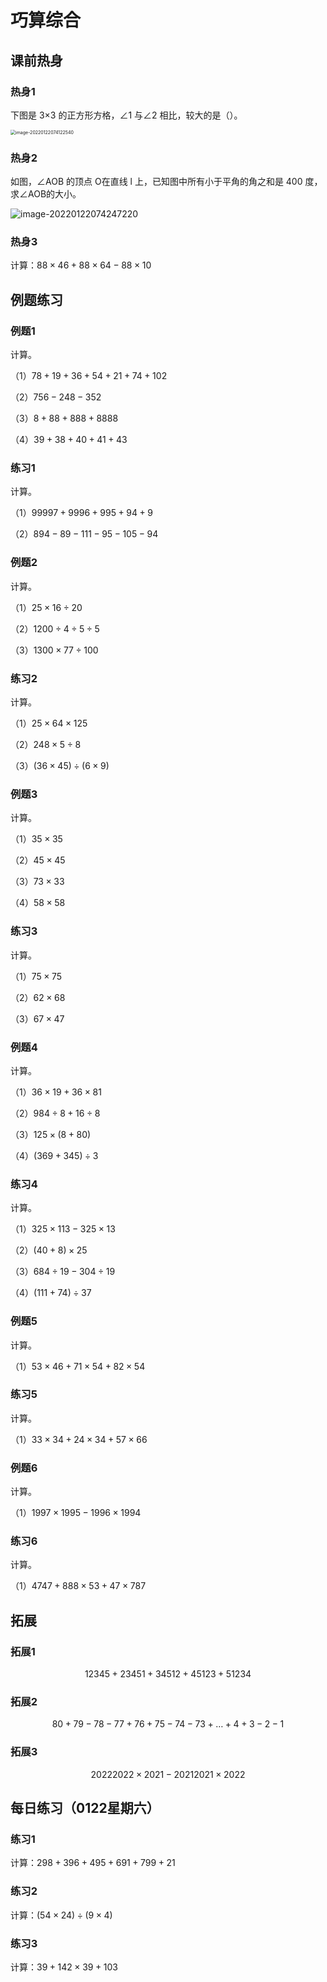 # 巧算综合

## 课前热身

### 热身1

下图是 3×3 的正方形方格，∠1 与∠2 相比，较大的是（）。

<img src="https://images-1251118812.cos.ap-guangzhou.myqcloud.com/image-20220122074122540ys0kGk.png" alt="image-20220122074122540" style="zoom:50%;" />



### 热身2

如图，∠AOB 的顶点 O在直线 l 上，已知图中所有小于平角的角之和是 400 度，求∠AOB的大小。

![image-20220122074247220](https://images-1251118812.cos.ap-guangzhou.myqcloud.com/image-20220122074247220ak50rb.png)

### 热身3

计算：$88\times46+88\times64-88\times10$



## 例题练习

### 例题1

计算。

（1）$78+19+36+54+21+74+102$

（2）$756-248-352$

（3）$8+88+888+8888$

（4）$39+38+40+41+43$

### 练习1

计算。

（1）$99997+9996+995+94+9$

（2）$894-89-111-95-105-94$



### 例题2

计算。

（1）$25\times16\div20$

（2）$1200\div4\div5\div5$

（3）$1300\times77\div100$



### 练习2

计算。

（1）$25\times64\times125$

（2）$248\times5\div8$

（3）$(36\times45)\div(6\times9)$



### 例题3

计算。

（1）$35\times35$

（2）$45\times45$

（3）$73\times33$

（4）$58\times58$

### 练习3

计算。

（1）$75\times75$

（2）$62\times68$

（3）$67\times47$



### 例题4

计算。

（1）$36\times19+36\times81$

（2）$984\div8+16\div8$

（3）$125\times(8+80)$

（4）$(369+345)\div3$



### 练习4

计算。

（1）$325\times113-325\times13$

（2）$(40+8)\times25$

（3）$684\div19-304\div19$

（4）$(111+74)\div37$

### 例题5

计算。

（1）$53\times46+71\times54+82\times54$



### 练习5

计算。

（1）$33\times34+24\times34+57\times66$



### 例题6

计算。

（1）$1997\times1995-1996\times1994$



### 练习6

计算。

（1）$4747+888\times53+47\times787$



## 拓展

### 拓展1

$$
12345+23451+34512+45123+51234
$$



### 拓展2

$$
80+79-78-77+76+75-74-73+\dots+4+3-2-1
$$



###  拓展3

$$
20222022\times2021-20212021\times2022
$$





## 每日练习（0122星期六）

### 练习1

计算：$298+396+495+691+799+21$




### 练习2

计算：$(54\times24)\div(9\times4)$



### 练习3

计算：$39+142\times39+103$

